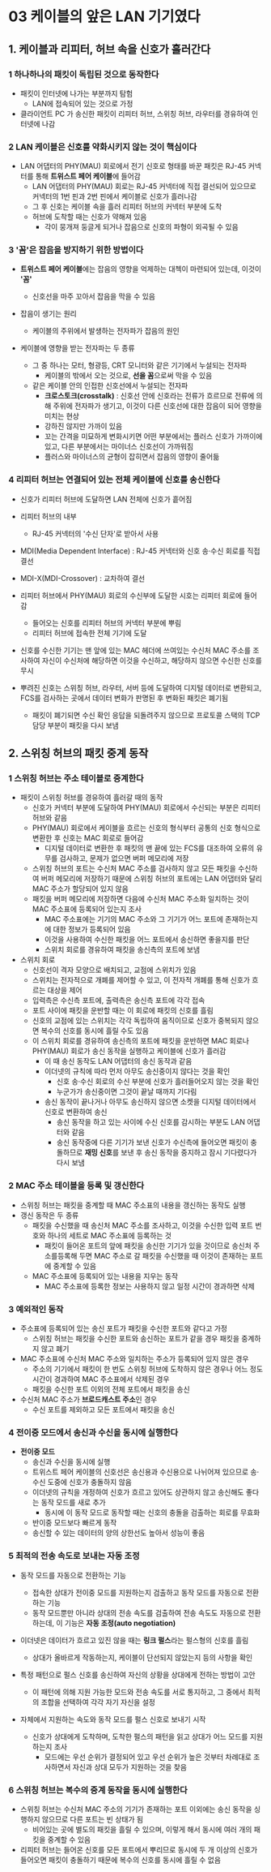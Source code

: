 # 03 케이블의 앞은 LAN 기기였다
## 1. 케이블과 리피터, 허브 속을 신호가 흘러간다
### 1 하나하나의 패킷이 독립된 것으로 동작한다
- 패킷이 인터넷에 나가는 부분까지 탐험
	- LAN에 접속되어 있는 것으로 가정
- 클라이언트 PC 가 송신한 패킷이 리피터 허브, 스위칭 허브, 라우터를 경유하여 인터넷에 나감

### 2 LAN 케이블은 신호를 약화시키지 않는 것이 핵심이다
- LAN 어댑터의 PHY(MAU) 회로에서 전기 신호로 형태를 바꾼 패킷은 RJ-45 커넥터를 통해 **트위스트 페어 케이블**에 들어감
	- LAN 어댑터의 PHY(MAU) 회로는 RJ-45 커넥터에 직접 결선되어 있으므로 커넥터의 1번 핀과 2번 핀에서 케이블로 신호가 흘러나감
	- 그 후 신호는 케이블 속을 흘러 리피터 허브의 커넥터 부분에 도착
	- 허브에 도착할 때는 신호가 약해져 있음
		- 각이 뭉개져 둥글게 되거나 잡음으로 신호의 파형이 외곡될 수 있음
	
### 3 '꼼'은 잡음을 방지하기 위한 방법이다
- **트위스트 페어 케이블**에는 잡음의 영향을 억제하는 대첵이 마련되어 있는데, 이것이 **'꼼'**
	- 신호선을 마주 꼬아서 잡음을 막을 수 있음

- 잡음이 생기는 원리
	- 케이블의 주위에서 발생하는 전자파가 잡음의 원인

- 케이블에 영향을 받는 전자파는 두 종류
	- 그 중 하나는 모터, 형광등, CRT 모니터와 같은 기기에서 누설되는 전자파
		- 케이블의 밖에서 오는 것으로, **선을 꼼**으로써 막을 수 있음
	- 같은 케이블 안의 인접한 신호선에서 누설되는 전자파
		- **크로스토크(crosstalk)** : 신호선 안에 신호라는 전류가 흐르므로 전류에 의해 주위에 전자파가 생기고, 이것이 다른 신호선에 대한 잡음이 되어 영향을 미치는 현상
		- 강하진 않지만 가까이 있음
		- 꼬는 간격을 미묘하게 변화시키면 어떤 부분에서는 플러스 신호가 가까이에 있고, 다른 부분에서는 마이너스 신호선이 가까워짐
		- 플러스와 마이너스의 균형이 잡히면서 잡음의 영향이 줄어듦

### 4 리피터 허브는 연결되어 있는 전체 케이블에 신호를 송신한다
- 신호가 리피터 허브에 도달하면 LAN 전체에 신호가 흩어짐
- 리피터 허브의 내부
	- RJ-45 커넥터의 '수신 단자'로 받아서 사용

- MDI(Media Dependent Interface) : RJ-45 커넥터와 신호 송·수신 회로를 직접 결선
- MDI-X(MDI-Crossover) : 교차하여 결선

- 리피터 허브에서 PHY(MAU) 회로의 수신부에 도달한 시호는 리피터 회로에 들어감
	- 들어오는 신호를 리피터 허브의 커넥터 부분에 뿌림
	- 리피터 허브에 접속한 전체 기기에 도달
- 신호를 수신한 기기는 맨 앞에 있는 MAC 헤더에 쓰여있는 수신처 MAC 주소를 조사하여 자신이 수신처에 해당하면 이것을 수신하고, 해당하지 않으면 수신한 신호를 무시

- 뿌려진 신호는 스위칭 허브, 라우터, 서버 등에 도달하여 디지털 데이터로 변환되고, FCS를 검사하는 곳에서 데이터 변화가 판명된 후 변화된 패킷은 폐기됨
	- 패킷이 폐기되면 수신 확인 응답을 되돌려주지 않으므로 프로토콜 스택의 TCP 담당 부분이 패킷을 다시 보냄

## 2. 스위칭 허브의 패킷 중계 동작
### 1 스위칭 허브는 주소 테이블로 중계한다
- 패킷이 스위칭 허브를 경유하여 흘러갈 때의 동작
	- 신호가 커넥터 부분에 도달하여 PHY(MAU) 회로에서 수신되는 부분은 리피터 허브와 같음
	- PHY(MAU) 회로에서 케이블을 흐르는 신호의 형식부터 공통의 신호 형식으로 변환한 후 신호는 MAC 회로로 들어감
		- 디지털 데이터로 변환한 후 패킷의 맨 끝에 있는 FCS를 대조하여 오류의 유무를 검사하고, 문제가 없으면 버퍼 메모리에 저장
	- 스위칭 허브의 포트는 수신처 MAC 주소를 검사하지 않고 모든 패킷을 수신하여 버퍼 메모리에 저장하기 때문에 스위칭 허브의 포트에는 LAN 어댑터와 달리 MAC 주소가 할당되어 있지 않음
	- 패킷을 버퍼 메모리에 저장하면 다음에 수신처 MAC 주소화 일치하는 것이 MAC 주소표에 등록되어 있는지 조사
		- MAC 주소표에는 기기의 MAC 주소와 그 기기가 어느 포트에 존재하는지에 대한 정보가 등록되어 있음
		- 이것을 사용하여 수신한 패킷을 어느 포트에서 송신하면 좋을지를 판단
		- 스위치 회로를 경유하여 패킷을 송신측의 포트에 보냄
- 스위치 회로
	- 신호선이 격자 모양으로 배치되고, 교점에 스위치가 있음
	- 스위치는 전자적으로 개폐를 제어할 수 있고, 이 전자적 개폐를 통해 신호가 흐르는 대상을 제어
	- 입력측은 수신측 포트에, 출력측은 송신측 포트에 각각 접속
	- 포트 사이에 패킷을 운반할 때는 이 회로에 패킷의 신호를 흘림
	- 신호의 교점에 있는 스위치는 각각 독립하여 움직이므로 신호가 중복되지 않으면 복수의 신호를 동시에 흘릴 수도 있음
	- 이 스위치 회로를 경유하여 송신측의 포트에 패킷을 운반하면 MAC 회로나 PHY(MAU) 회로가 송신 동작을 실행하고 케이블에 신호가 흘러감
		- 이 때 송신 동작도 LAN 어댑터의 송신 동작과 같음
		- 이더넷의 규칙에 따라 먼저 아무도 송신중이지 않다는 것을 확인
			- 신호 송·수신 회로의 수신 부분에 신호가 흘러들어오지 않는 것을 확인
			- 누군가가 송신중이면 그것이 끝날 때까지 기다림
		- 송신 동작이 끝나거나 아무도 송신하지 않으면 소켓을 디지털 데이터에서 신호로 변환하여 송신
			- 송신 동작을 하고 있는 사이에 수신 신호를 감시하는 부분도 LAN 어댑터와 같음
			- 송신 동작중에 다른 기기가 보낸 신호가 수신측에 들어오면 패킷이 충돌하므로 **재밍 신호**를 보낸 후 송신 동작을 중지하고 잠시 기다렸다가 다시 보냄

### 2 MAC 주소 테이블을 등록 및 갱신한다
- 스위칭 허브는 패킷을 중계할 때 MAC 주소표의 내용을 갱신하는 동작도 실행
- 갱신 동작은 두 종류
	- 패킷을 수신했을 때 송신처 MAC 주소를 조사하고, 이것을 수신한 입력 포트 번호와 하나의 세트로 MAC 주소표에 등록하는 것
		- 패킷이 들어온 포트의 앞에 패킷을 송신한 기기가 있을 것이므로 송신처 주소를등록해 두면 MAC 주소로 갈 패킷을 수신했을 때 이것이 존재하는 포트에 중계할 수 있음
	- MAC 주소표에 등록되어 있는 내용을 지우는 동작
		- MAC 주소표에 등록한 정보는 사용하지 않고 일정 시간이 경과하면 삭제

### 3 예외적인 동작
- 주소표에 등록되어 있는 송신 포트가 패킷을 수신한 포트와 같다고 가정
	- 스위칭 허브는 패킷을 수신한 포트와 송신하는 포트가 같을 경우 패킷을 중계하지 않고 폐기
- MAC 주소표에 수신처 MAC 주소와 일치하는 주소가 등록되어 있지 않은 경우
	- 주소의 기기에서 패킷이 한 번도 스위칭 허브에 도착하지 않은 경우나 어느 정도 시간이 경과하여 MAC 주소표에서 삭제된 경우
	- 패킷을 수신한 포트 이외의 전체 포트에서 패킷을 송신
- 수신처 MAC 주소가 **브로드캐스트 주소**인 경우
	- 수신 포트를 제외하고 모든 포트에서 패킷을 송신

### 4 전이중 모드에서 송신과 수신을 동시에 실행한다
- **전이중 모드**
	- 송신과 수신을 동시에 실행
	- 트위스트 페어 케이블의 신호선은 송신용과 수신용으로 나뉘어져 있으므로 송·수신 도중에 신호가 충돌하지 않음
	- 이더넷의 규칙을 개정하여 신호가 흐르고 있어도 상관하지 않고 송신해도 좋다는 동작 모드를 새로 추가
		- 동시에 이 동작 모드로 동작할 때는 신호의 충돌을 검출하는 회로를 무효화
	- 반이중 모드보다 빠르게 동작
	- 송신할 수 있는 데이터의 양의 상한선도 높아서 성능이 좋음

### 5 최적의 전송 속도로 보내는 자동 조정
- 동작 모드를 자동으로 전환하는 기능
	- 접속한 상대가 전이중 모드를 지원하는지 검출하고 동작 모드를 자동으로 전환하는 기능
	- 동작 모드뿐만 아니라 상대의 전송 속도를 검출하여 전송 속도도 자동으로 전환하는데, 이 기능은 **자동 조정(auto negotiation)**

- 이더넷은 데이터가 흐르고 있진 않을 때는 **링크 펄스**라는 펄스형의 신호를 흘림
	- 상대가 올바르게 작동하는지, 케이블이 단선되지 않았는지 등의 사항을 확인
- 특정 패턴으로 펄스 신호를 송신하여 자신의 상황을 상대에게 전하는 방법이 고안
	- 이 패턴에 의해 지원 가능한 모드와 전송 속도를 서로 통지하고, 그 중에서 최적의 조합을 선택하여 각각 자기 자신을 설정

- 자체에서 지원하는 속도와 동작 모드를 펄스 신호로 보내기 시작
	- 신호가 상대에게 도착하며, 도착한 펄스의 패턴을 읽고 상대가 어느 모드를 지원하는지 조사
		- 모드에는 우선 순위가 결정되어 있고 우선 순위가 높은 것부터 차례대로 조사하면서 자신과 상대 모두가 지원하는 것을 찾음

### 6 스위칭 허브는 복수의 중계 동작을 동시에 실행한다
- 스위칭 허브는 수신처 MAC 주소의 기기가 존재하는 포트 이외에는 송신 동작을 싱행하지 않으므로 다른 포트는 빈 상태가 됨
	- 비어있는 곳에 별도의 패킷을 흘릴 수 있으며, 이렇게 해서 동시에 여러 개의 패킷을 중계할 수 있음
- 리피터 허브는 들어온 신호를 모든 포트에서 뿌리므로 동시에 두 개 이상의 신호가 들어오면 패킷이 충돌하기 때문에 복수의 신호를 동시에 흘릴 수 없음